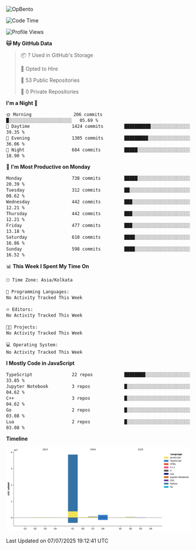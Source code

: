 ![OpBento](https://firebasestorage.googleapis.com/v0/b/smartkaksha-fe32c.appspot.com/o/opbento%2Fparthkapoor-dev3db8f.png?alt=media)

<!--START_SECTION:waka-->
![Code Time](http://img.shields.io/badge/Code%20Time-0%20secs-blue)

![Profile Views](http://img.shields.io/badge/Profile%20Views-89-blue)

**🐱 My GitHub Data** 

> 📦 ? Used in GitHub's Storage 
 > 
> 💼 Opted to Hire
 > 
> 📜 53 Public Repositories 
 > 
> 🔑 0 Private Repositories 
 > 
**I'm a Night 🦉** 

```text
🌞 Morning                206 commits         █░░░░░░░░░░░░░░░░░░░░░░░░   05.69 % 
🌆 Daytime                1424 commits        ██████████░░░░░░░░░░░░░░░   39.35 % 
🌃 Evening                1305 commits        █████████░░░░░░░░░░░░░░░░   36.06 % 
🌙 Night                  684 commits         █████░░░░░░░░░░░░░░░░░░░░   18.90 % 
```
📅 **I'm Most Productive on Monday** 

```text
Monday                   738 commits         █████░░░░░░░░░░░░░░░░░░░░   20.39 % 
Tuesday                  312 commits         ██░░░░░░░░░░░░░░░░░░░░░░░   08.62 % 
Wednesday                442 commits         ███░░░░░░░░░░░░░░░░░░░░░░   12.21 % 
Thursday                 442 commits         ███░░░░░░░░░░░░░░░░░░░░░░   12.21 % 
Friday                   477 commits         ███░░░░░░░░░░░░░░░░░░░░░░   13.18 % 
Saturday                 610 commits         ████░░░░░░░░░░░░░░░░░░░░░   16.86 % 
Sunday                   598 commits         ████░░░░░░░░░░░░░░░░░░░░░   16.52 % 
```


📊 **This Week I Spent My Time On** 

```text
🕑︎ Time Zone: Asia/Kolkata

💬 Programming Languages: 
No Activity Tracked This Week

🔥 Editors: 
No Activity Tracked This Week

🐱‍💻 Projects: 
No Activity Tracked This Week

💻 Operating System: 
No Activity Tracked This Week
```

**I Mostly Code in JavaScript** 

```text
TypeScript               22 repos            ████████░░░░░░░░░░░░░░░░░   33.85 % 
Jupyter Notebook         3 repos             █░░░░░░░░░░░░░░░░░░░░░░░░   04.62 % 
C++                      3 repos             █░░░░░░░░░░░░░░░░░░░░░░░░   04.62 % 
Go                       2 repos             █░░░░░░░░░░░░░░░░░░░░░░░░   03.08 % 
Lua                      2 repos             █░░░░░░░░░░░░░░░░░░░░░░░░   03.08 % 
```



**Timeline**

![Lines of Code chart](https://raw.githubusercontent.com/ParthKapoor-dev/ParthKapoor-dev/main/assets/bar_graph.png)


 Last Updated on 07/07/2025 19:12:41 UTC
<!--END_SECTION:waka-->
